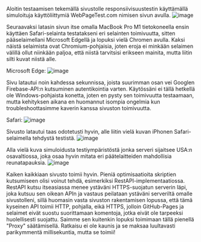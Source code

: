 Aloitin testaamisen tekemällä sivustolle responsiivisuustestin käyttämällä simuloituja käyttöliittymiä WebPageTest.com nimisen sivun avulla. ![image](https://github.com/user-attachments/assets/3084af82-2211-41d2-a6c6-3bc1b43f8dee)

Seuraavaksi latasin sivun itse omalla MacBook Pro M1 tietokoneella ensin käyttäen Safari-selainta testatakseni eri selainten toimivuutta, sitten pääselaimellani Microsoft Edgellä ja lopuksi vielä Chromen avulla. Kaksi näistä selaimista ovat Chromium-pohjaisia, joten eroja ei minkään selaimen välillä ollut niinkään paljoa, että niistä tarvitsisi erikseen mainita, mutta liitin silti kuvat niistä alle.

Microsoft Edge:
![image](https://github.com/user-attachments/assets/c0c9906c-63fe-4e46-897a-a31c731de554)

Sivu latautui noin kahdessa sekunnissa, joista suurimman osan vei Googlen Firebase-API:n kutsuminen autentikointia varten. Käytössäni ei tällä hetkellä ole Windows-pohjaista konetta, joten en pysty sen toimivuutta testaamaan, mutta kehityksen aikana en huomannut isompia ongelmia kun troubleshoottasimme kaverin kanssa sivuston toimivuutta.

Safari:
![image](https://github.com/user-attachments/assets/b0f726e7-8ff2-4666-a240-4310803ab23d)

Sivusto latautui taas odotetusti hyvin, alle liitin vielä kuvan iPhonen Safari-selaimella tehdystä testistä.
![image](https://github.com/user-attachments/assets/a390db54-182d-4987-8b03-30ec278cd20c)

Alla vielä kuva simuloidusta testiympäristöstä jonka serveri sijaitsee USA:n osavaltiossa, joka osaa hyvin mitata eri päätelaitteiden mahdollisia reunatapauksia.
![image](https://github.com/user-attachments/assets/248d633e-d97a-4d58-b110-9773930676d8)

Kaiken kaikkiaan sivusto toimii hyvin. Pieniä optimisaatioita skriptien kutsumiseen olisi voinut tehdä, esimerkiksi RestAPI-implementaatiossa. RestAPI kutsu itseasiassa menee ystäväni HTTPS-suojatun serverin läpi, joka kutsuu sen oikean APIn ja vastaus peilataan ystäväni serveriltä omalle sivustolleni, sillä huomasin vasta sivuston rakentamisen lopussa, että tämä kyseinen API toimii HTTP, pohjalla, eikä HTTPS, jolloin GitHub-Pages ja selaimet eivät suostu suorittamaan komentoja, jotka eivät ole tarpeeksi huolellisesti suojattu. Saimme sen kuitenkin lopuksi toimimaan tällä pienellä "Proxy" säätämisellä. Ratkaisu ei ole kaunis ja se maksaa luultavasti parikymmentä millisekuntia, mutta se toimii!
